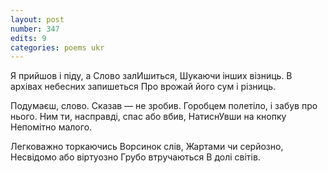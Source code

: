 ```yaml
---
layout: post
number: 347
edits: 9
categories: poems ukr
---
```


Я прийшов і піду, а Слово залИшиться,
Шукаючи інших візниць.
В архівах небесних запишеться
Про врожай його сум і різниць.

Подумаєш, слово.
Сказав — не зробив.
Горобцем полетіло, і забув про нього.
Ним ти, насправді, спас або вбив,
НатиснУвши на кнопку 
Непомітно малого.

Легковажно торкаючись 
Ворсинок слів,
Жартами чи серйозно,
Несвідомо або віртуозно 
Грубо втручаються 
В долі світів.
